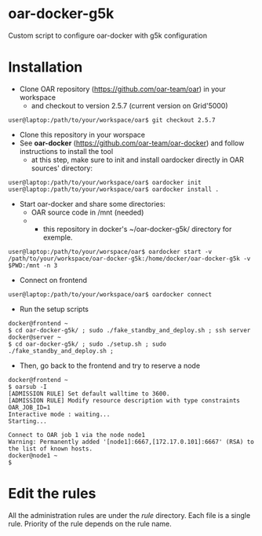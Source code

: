 # oar-docker-g5k
Custom script to configure oar-docker with g5k configuration

# Installation
* Clone OAR repository (https://github.com/oar-team/oar) in your workspace
  * and checkout to version 2.5.7 (current version on Grid'5000)
```
user@laptop:/path/to/your/workspace/oar$ git checkout 2.5.7
```
* Clone this repository in your worspace
* See **oar-docker** (https://github.com/oar-team/oar-docker) and follow instructions to install the tool
  * at this step, make sure to init and install oardocker directly in OAR sources' directory:
```
user@laptop:/path/to/your/workspace/oar$ oardocker init
user@laptop:/path/to/your/workspace/oar$ oardocker install .
```
* Start oar-docker and share some directories:
  * OAR source code in /mnt (needed)
  * - this repository in docker's ~/oar-docker-g5k/ directory for exemple.
```
user@laptop:/path/to/your/worspace/oar$ oardocker start -v /path/to/your/workspace/oar-docker-g5k:/home/docker/oar-docker-g5k -v $PWD:/mnt -n 3
```
* Connect on frontend
```
user@laptop:/path/to/your/workspace/oar$ oardocker connect
```
* Run the setup scripts
```
docker@frontend ~
$ cd oar-docker-g5k/ ; sudo ./fake_standby_and_deploy.sh ; ssh server
docker@server ~
$ cd oar-docker-g5k/ ; sudo ./setup.sh ; sudo ./fake_standby_and_deploy.sh ;
```
* Then, go back to the frontend and try to reserve a node
```
docker@frontend ~
$ oarsub -I
[ADMISSION RULE] Set default walltime to 3600.
[ADMISSION RULE] Modify resource description with type constraints
OAR_JOB_ID=1
Interactive mode : waiting...
Starting...

Connect to OAR job 1 via the node node1
Warning: Permanently added '[node1]:6667,[172.17.0.101]:6667' (RSA) to the list of known hosts.
docker@node1 ~
$ 
```

# Edit the rules
All the administration rules are under the *rule* directory. Each file is a single rule. Priority of the rule depends on the rule name.
